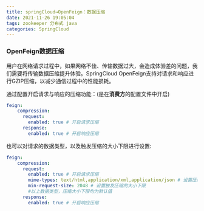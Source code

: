 ```yaml
---
title: springCloud→OpenFeign：数据压缩
date: 2021-11-26 19:05:04
tags: zookeeper 分布式 java
categories: SpringCloud
---
```


<!--more-->

### OpenFeign数据压缩

用户在网络请求过程中，如果网络不佳、传输数据过大，会造成体验差的问题，我们需要将传输数据压缩提升体验。SpringCloud OpenFeign支持对请求和响应进行GZIP压缩，以减少通信过程中的性能损耗。

通过配置开启请求与响应的压缩功能：\(是在**消费方**的配置文件中开启\)

```yml
feign:
	compression:
      request:
        enabled: true # 开启请求压缩
      response:
        enabled: true # 开启响应压缩
```

也可以对请求的数据类型，以及触发压缩的大小下限进行设置:

```yml
feign:
	compression:
      request:
        enabled: true # 开启请求压缩
        mime-types:	text/html,application/xml,application/json # 设置压缩的数据类型
        min-request-size: 2048 # 设置触发压缩的大小下限
        #以上数据类型，压缩大小下限均为默认值
      response:
        enabled: true # 开启响应压缩
```